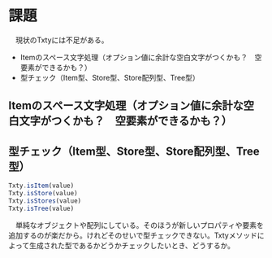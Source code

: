 # 課題

　現状のTxtyには不足がある。

* Itemのスペース文字処理（オプション値に余計な空白文字がつくかも？　空要素ができるかも？）
* 型チェック（Item型、Store型、Store配列型、Tree型）

## Itemのスペース文字処理（オプション値に余計な空白文字がつくかも？　空要素ができるかも？）

## 型チェック（Item型、Store型、Store配列型、Tree型）

```javascript
Txty.isItem(value)
Txty.isStore(value)
Txty.isStores(value)
Txty.isTree(value)
```

　単純なオブジェクトや配列にしている。そのほうが新しいプロパティや要素を追加するのが楽だから。けれどそのせいで型チェックできない。Txtyメソッドによって生成された型であるかどうかチェックしたいとき、どうするか。

